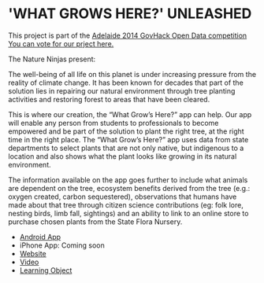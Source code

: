 # 'WHAT GROWS HERE?' UNLEASHED

This project is part of the [Adelaide 2014 GovHack Open Data competition](http://www.govhack.org/locations/south-australia/)
[You can vote for our prject here.](http://hackerspace.govhack.org/content/what-grows-here)

The Nature Ninjas present:

The well-being of all life on this planet is under increasing pressure from the reality of climate change. It has been known for decades that part of the solution lies in repairing our natural environment through tree planting activities and restoring forest to areas that have been cleared.

This is where our creation, the “What Grow’s Here?” app can help. Our app will enable any person from students to professionals to become empowered and be part of the solution to plant the right tree, at the right time in the right place. The “What Grow’s Here?” app uses data from state departments to select plants that are not only native, but indigenous to a location and also shows what the plant looks like growing in its natural environment. 

The information available on the app goes further to include what animals are dependent on the tree, ecosystem benefits derived from the tree (e.g.: oxygen created, carbon sequestered), observations that humans have made about that tree through citizen science contributions (eg: folk lore, nesting birds, limb fall, sightings) and an ability to link to an online store to purchase chosen plants from the State Flora Nursery.

* [Android  App](https://play.google.com/store/apps/details?id=com.brightcookie.whatgrowshere)
* iPhone App: Coming soon
* [Website](http://www.whatgrowshere.com.au/)
* [Video](http://www.youtube.com/watch?v=bDt7SJ1o0gs)
* [Learning Object](http://www.whatgrowshere.com.au/lrs/birds_lo.php)
